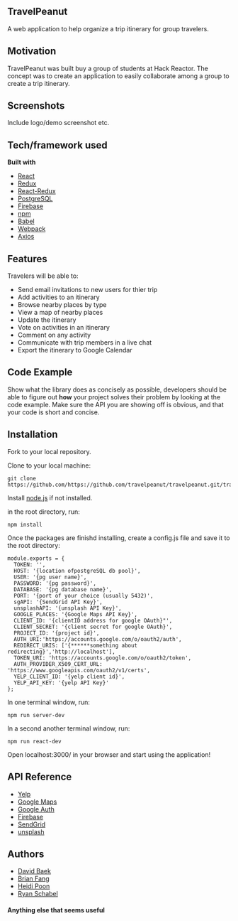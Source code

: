 ## TravelPeanut
A web application to help organize a trip itinerary for group travelers. 

## Motivation
TravelPeanut was built buy a group of students at Hack Reactor. The concept was to create an application to easily collaborate among a group to create a trip itinerary.
 
## Screenshots
Include logo/demo screenshot etc.

## Tech/framework used

<b>Built with</b>
- [React](https://reactjs.org/)
- [Redux](https://redux.js.org/)
- [React-Redux](https://redux.js.org/basics/usage-with-react)
- [PostgreSQL](https://postgresql.org)
- [Firebase](https://firebase.google.com/)
- [npm](https://www.npmjs.com/)
- [Babel](https://babeljs.io/)
- [Webpack](https://webpack.js.org/)
- [Axios](https://www.npmjs.com/package/axios)

## Features
Travelers will be able to: 
 * Send email invitations to new users for thier trip
 * Add activities to an itinerary
 * Browse nearby places by type
 * View a map of nearby places
 * Update the itinerary
 * Vote on activities in an itinerary
 * Comment on any activity
 * Communicate with trip members in a live chat
 * Export the itinerary to Google Calendar 

## Code Example
Show what the library does as concisely as possible, developers should be able to figure out **how** your project solves their problem by looking at the code example. Make sure the API you are showing off is obvious, and that your code is short and concise.

## Installation

Fork to your local repository.

Clone to your local machine:
```
git clone https://github.com/https://github.com/travelpeanut/travelpeanut.git/travelpeanut/tree/master
```

Install [node.js](https://nodejs.org/en/download/) if not installed.

in the root directory, run:
```
npm install
```

Once the packages are finishd installing, create a config.js file and save it to the root directory:
```
module.exports = {
  TOKEN: '',
  HOST: '{location ofpostgreSQL db pool}',
  USER: '{pg user name}',
  PASSWORD: '{pg password}',
  DATABASE: '{pg database name}',
  PORT: '{port of your choice (usually 5432)',
  sgAPI: '{SendGrid API Key}',
  unsplashAPI: '{unsplash API Key}',
  GOOGLE_PLACES: '{Google Maps API Key}',
  CLIENT_ID: '{clientID address for google OAuth}"',
  CLIENT_SECRET: '{client secret for google OAuth}',
  PROJECT_ID: '{project id}',
  AUTH_URI:'https://accounts.google.com/o/oauth2/auth',
  REDIRECT_URIS: ['{******something about redirecting}','http://localhost'],
  TOKEN_URI: 'https://accounts.google.com/o/oauth2/token',
  AUTH_PROVIDER_X509_CERT_URL: 'https://www.googleapis.com/oauth2/v1/certs',
  YELP_CLIENT_ID: '{yelp client id}',
  YELP_API_KEY: '{yelp API Key}'
};
```

In one terminal window, run:
```
npm run server-dev
```

In a second another terminal window, run:
```
npm run react-dev
```

Open localhost:3000/ in your browser and start using the application!


## API Reference

- [Yelp](https://www.yelp.com/developers/documentation/v3/business)
- [Google Maps](https://cloud.google.com/maps-platform/)
- [Google Auth](https://developers.google.com/identity/protocols/OAuth2)
- [Firebase](https://firebase.google.com/)
- [SendGrid](https://sendgrid.com/docs/API_Reference/api_v3.html)
- [unsplash](https://unsplash.com/developers)

## Authors
* [David Baek](https://github.com/davidbaek92)
* [Brian Fang](https://github.com/bfang212)
* [Heidi Poon](https://github.com/heidixpoon)
* [Ryan Schabel](https://github.com/schabel12)


#### Anything else that seems useful
